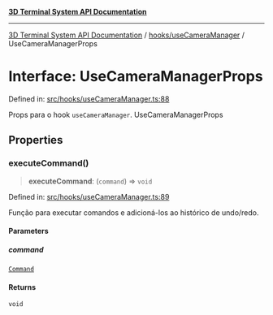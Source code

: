 [**3D Terminal System API Documentation**](../../../README.md)

***

[3D Terminal System API Documentation](../../../README.md) / [hooks/useCameraManager](../README.md) / UseCameraManagerProps

# Interface: UseCameraManagerProps

Defined in: [src/hooks/useCameraManager.ts:88](https://github.com/Dicommunitas/ThreeJS_Terminal_3D/blob/7fd8b10cda6dfa2ead7725805530e34c65402bbf/src/hooks/useCameraManager.ts#L88)

Props para o hook `useCameraManager`.
 UseCameraManagerProps

## Properties

### executeCommand()

> **executeCommand**: (`command`) => `void`

Defined in: [src/hooks/useCameraManager.ts:89](https://github.com/Dicommunitas/ThreeJS_Terminal_3D/blob/7fd8b10cda6dfa2ead7725805530e34c65402bbf/src/hooks/useCameraManager.ts#L89)

Função para executar comandos e adicioná-los ao histórico de undo/redo.

#### Parameters

##### command

[`Command`](../../../lib/types/interfaces/Command.md)

#### Returns

`void`
